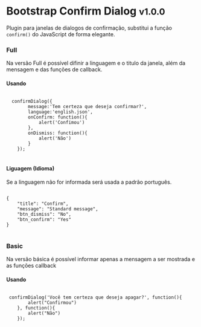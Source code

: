 # Bootstrap Confirm Dialog <small>v1.0.0</small>
Plugin para janelas de dialogos de confirmação, substitui a função <code>confirm()</code> do JavaScript de forma elegante.
<h3>Full</h3>
Na versão Full é possível difinir a linguagem e o titulo da janela, além da mensagem e das funções de callback.
<h4>Usando</h4>
<pre>
<code>
  confirmDialog({
		message:'Tem certeza que deseja confirmar?',
		language:'english.json',
		onConfirm: function(){
			alert('Confimou')
		},
		onDismiss: function(){
			alert('Não')
		}
	});
</code>
</pre>
<h4>Liguagem (Idioma)</h4>
Se a linguagem não for informada será usada a padrão português.
<pre>
<code>
{
	"title": "Confirm",
	"message": "Standard message",
	"btn_dismiss": "No",
	"btn_confirm": "Yes"
}
</code>
</pre>

<h3>Basic</h3>
Na versão básica é possível informar apenas a mensagem a ser mostrada e as funções callback
<h4>Usando</h4>
<pre>
<code>
 confirmDialog('Você tem certeza que deseja apagar?', function(){
		alert("Confirmou")
	}, function(){
		alert("Não")
	});
</code>
</pre>
